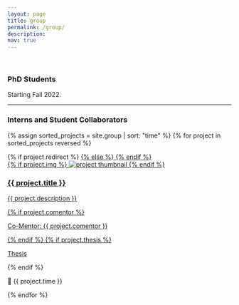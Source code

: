 ```yaml
---
layout: page
title: group
permalink: /group/
description:
nav: true
---
```


&nbsp;

### PhD Students
Starting Fall 2022.


<hr>

### Interns and Student Collaborators


<div class="projects grid">

  {% assign sorted_projects = site.group | sort: "time" %}
  {% for project in sorted_projects reversed %}
  <div class="grid-item">
    {% if project.redirect %}
    <a href="{{ project.redirect }}" target="_blank">
    {% else %}
    <a href="{{ project.url | relative_url }}">
    {% endif %}
      <div class="card hoverable">
        {% if project.img %}
        <img src="{{ project.img | relative_url }}" alt="project thumbnail">
        {% endif %}
        <div class="card-body">
          <h3 class="card-title text-lowercase">{{ project.title }}</h3>
          <p class="card-text">{{ project.description }}</p>
          {% if project.comentor %}
          <p class="card-text">Co-Mentor: {{ project.comentor }}</p>
          {% endif %}
          {% if project.thesis %}
          <p class="card-text"><a href="{{ project.thesis }}">Thesis</a></p>
          {% endif %}
          <p class="card-text">📅 {{ project.time }}</p>
          <div class="row ml-1 mr-1 p-0">
          </div>
        </div>
      </div>
    </a>
  </div>
{% endfor %}

</div>
